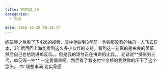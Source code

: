 ```yaml
---
title: 想想12_28
categories:
  - 叹言
 
date: 2016-12-28 00:39:47
---
```

<p></p>
<!-- more -->
练玩琴之后看了下426的视频，其中他说到3年前一毛钱都没有的独自一人飞去日本，3年后再回上海能看到这么多小伙伴的支持。看到这一刻真的是由衷的羡慕，然后自己也想跳进单反坑。。但是我的理性正在拼命阻止我，，老话说**摄影穷三代，单反毁一生** 一定要慎重啊。然后看了看支付宝余额的我默默的压下了这个念头。
## 理想丰满 现实骨感